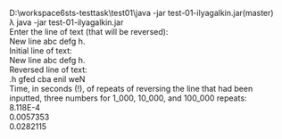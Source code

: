 D:\workspace6sts-testtask\test01\java -jar test-01-ilyagalkin.jar(master)<br/>
λ java -jar test-01-ilyagalkin.jar<br/>
Enter the line of text (that will be reversed):<br/>
New line abc defg h.<br/>
Initial line of text:<br/>
New line abc defg h.<br/>
Reversed line of text:<br/>
.h gfed cba enil weN<br/>
Time, in seconds (!), of repeats of reversing the line that had been<br/>
inputted, three numbers for 1_000, 10_000, and 100_000 repeats:<br/>
8.118E-4<br/>
0.0057353<br/>
0.0282115<br/>